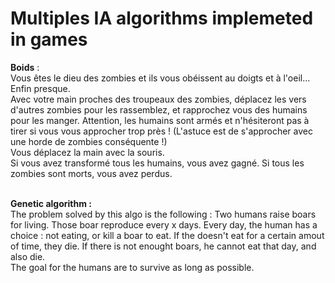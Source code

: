 # Multiples IA algorithms implemeted in games

<b>Boids</b> :<br>
Vous êtes le dieu des zombies et ils vous obéissent au doigts et à l'oeil... Enfin presque.<br>
Avec votre main proches des troupeaux des zombies, déplacez les vers d'autres zombies pour les rassemblez, et rapprochez vous des humains pour les manger. Attention, les humains sont armés et n'hésiteront pas à tirer si vous vous approcher trop près ! (L'astuce est de s'approcher avec une horde de zombies conséquente !)
<br>
Vous déplacez la main avec la souris.<br>
Si vous avez transformé tous les humains, vous avez gagné. Si tous les zombies sont morts, vous avez perdus.

<br>
<b>Genetic algorithm :</b><br>
The problem solved by this algo is the following :
Two humans raise boars for living. Those boar reproduce every x days.
Every day, the human has a choice : not eating, or kill a boar to eat. If the doesn't eat for a certain amout of time, they die. If there is not enought boars, he cannot eat that day, and also die.
<br>The goal for the humans are to survive as long as possible.

